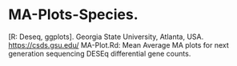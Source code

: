 # MA-Plots-Species.
[R: Deseq, ggplots].
Georgia State University, Atlanta, USA.
https://csds.gsu.edu/
MA-Plot.Rd: Mean Average MA plots for next generation sequencing DESEq differential gene counts.
